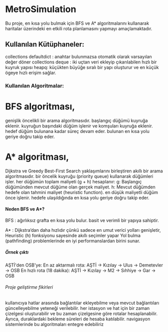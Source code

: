 # MetroSimulation
Bu proje, en kısa yolu bulmak için BFS ve A* algoritmalarını kullanarak haritalar üzerindeki en etkili rota planlamasını yapmayı amaçlamaktadır.

## Kullanılan Kütüphaneler: 
collections defaultdict : anahtar bulunmazsa otomatik olarak varsayılan değer döner
collections deque : iki uçtan veri ekleyip çıkarılabilen hızlı bir kuyruk yapısı
heapq: küçükten büyüğe sıralı bir yapı oluşturur ve en küçük ögeye hızlı erişim sağlar.

### Kullanılan Algoritmalar:

# BFS algoritması,
genişlik öncelikli bir arama algoritmasıdır.
başlangıç düğümü kuyruğa eklenir.
kuyruğun başındaki düğüm işlenir ve komşuları kuyruğa eklenir.
hedef düğüm bulunana kadar süreç devam eder.
bulunan en kısa yolu geriye doğru takip eder.

# A* algoritması, 
Dijkstra ve Greedy Best-First Search yaklaşımlarını birleştiren akıllı bir arama algoritmasıdır.
bir öncelik kuyruğu (priority queue) kullanarak düğümleri işler.
her düğümün toplam maliyeti (g + h) hesaplanır:
g: Başlangıç düğümünden mevcut düğüme olan gerçek maliyet.
h: Mevcut düğümden hedefe olan tahmini maliyet (heuristic function).
en düşük maliyetli düğüm önce işlenir.
hedefe ulaşıldığında en kısa yolu geriye doğru takip eder.

#### Neden BFS ve A*?
BFS : ağırlıksız grafta en kısa yolu bulur. basit ve verimli bir yapıya sahiptir. 

A* : Dijkstra’dan daha hızlıdır çünkü sadece en umut verici yolları genişletir,
Heuristic (h) fonksiyonu sayesinde akıllı seçimler yapar
Yol bulma (pathfinding) problemlerinde en iyi performanslardan birini sunar.

##### Örnek çıktı
AŞTİ'den OSB'ye:
En az aktarmalı rota: AŞTİ -> Kızılay -> Ulus -> Demetevler -> OSB
En hızlı rota (18 dakika): AŞTİ -> Kızılay -> M2 -> Sıhhiye -> Gar -> OSB


###### Proje geliştirme fikirleri 
kullanıcıya hatlar arasında bağlantılar ekleyebilme veya mevcut bağlantıları güncelleyebilme yeteneği verilebilir.
her istasyon ve hat için bir zaman çizelgesi oluşturabilir ve bu zaman çizelgesine göre rotalar hesaplanabilir. Ayrıca, duraklardaki bekleme süreleri de hesaba katılabilir.
navigasyon sistemlerinde bu algoritmaları entegre edebiliriz
